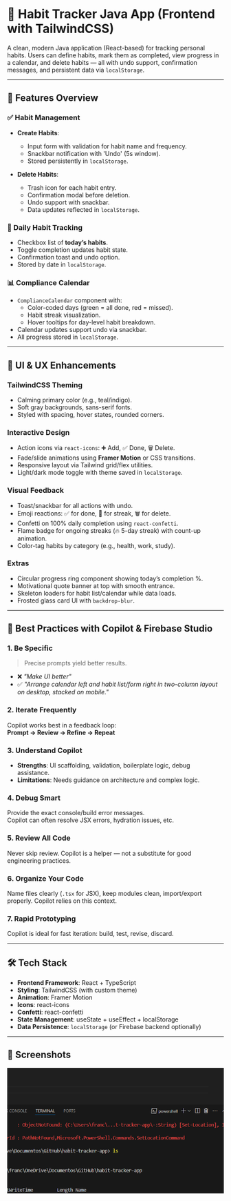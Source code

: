 # 🌱 Habit Tracker Java App (Frontend with TailwindCSS)

A clean, modern Java application (React-based) for tracking personal habits. Users can define habits, mark them as completed, view progress in a calendar, and delete habits — all with undo support, confirmation messages, and persistent data via `localStorage`.

---

## 🚀 Features Overview

### ✅ Habit Management
- **Create Habits**:
  - Input form with validation for habit name and frequency.
  - Snackbar notification with 'Undo' (5s window).
  - Stored persistently in `localStorage`.

- **Delete Habits**:
  - Trash icon for each habit entry.
  - Confirmation modal before deletion.
  - Undo support with snackbar.
  - Data updates reflected in `localStorage`.

### 📅 Daily Habit Tracking
- Checkbox list of **today’s habits**.
- Toggle completion updates habit state.
- Confirmation toast and undo option.
- Stored by date in `localStorage`.

### 📊 Compliance Calendar
- `ComplianceCalendar` component with:
  - Color-coded days (green = all done, red = missed).
  - Habit streak visualization.
  - Hover tooltips for day-level habit breakdown.
- Calendar updates support undo via snackbar.
- All progress stored in `localStorage`.

---

## 💄 UI & UX Enhancements

### TailwindCSS Theming
- Calming primary color (e.g., teal/indigo).
- Soft gray backgrounds, sans-serif fonts.
- Styled with spacing, hover states, rounded corners.

### Interactive Design
- Action icons via `react-icons`: ➕ Add, ✅ Done, 🗑️ Delete.
- Fade/slide animations using **Framer Motion** or CSS transitions.
- Responsive layout via Tailwind grid/flex utilities.
- Light/dark mode toggle with theme saved in `localStorage`.

### Visual Feedback
- Toast/snackbar for all actions with undo.
- Emoji reactions: ✅ for done, 💪 for streak, 🗑️ for delete.
- Confetti on 100% daily completion using `react-confetti`.
- Flame badge for ongoing streaks (🔥 5-day streak) with count-up animation.
- Color-tag habits by category (e.g., health, work, study).

### Extras
- Circular progress ring component showing today’s completion %.
- Motivational quote banner at top with smooth entrance.
- Skeleton loaders for habit list/calendar while data loads.
- Frosted glass card UI with `backdrop-blur`.

---

## 🧠 Best Practices with Copilot & Firebase Studio

### 1. Be Specific
> Precise prompts yield better results.
- ❌ *"Make UI better"*  
- ✅ *"Arrange calendar left and habit list/form right in two-column layout on desktop, stacked on mobile."*

### 2. Iterate Frequently
Copilot works best in a feedback loop:  
**Prompt → Review → Refine → Repeat**

### 3. Understand Copilot
- **Strengths**: UI scaffolding, validation, boilerplate logic, debug assistance.
- **Limitations**: Needs guidance on architecture and complex logic.

### 4. Debug Smart
Provide the exact console/build error messages.  
Copilot can often resolve JSX errors, hydration issues, etc.

### 5. Review All Code
Never skip review. Copilot is a helper — not a substitute for good engineering practices.

### 6. Organize Your Code
Name files clearly (`.tsx` for JSX), keep modules clean, import/export properly. Copilot relies on this context.

### 7. Rapid Prototyping
Copilot is ideal for fast iteration: build, test, revise, discard.

---

## 🛠️ Tech Stack

- **Frontend Framework**: React + TypeScript
- **Styling**: TailwindCSS (with custom theme)
- **Animation**: Framer Motion
- **Icons**: react-icons
- **Confetti**: react-confetti
- **State Management**: useState + useEffect + localStorage
- **Data Persistence**: `localStorage` (or Firebase backend optionally)

---

## 📸 Screenshots

![alt text](image.png)

